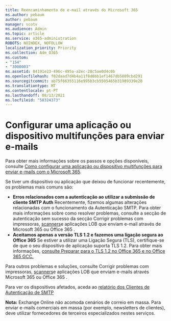 ```yaml
---
title: Reencaminhamento de e-mail através do Microsoft 365
ms.author: pebaum
author: pebaum
manager: scotv
ms.audience: Admin
ms.topic: article
ms.service: o365-administration
ROBOTS: NOINDEX, NOFOLLOW
localization_priority: Priority
ms.collection: Adm_O365
ms.custom:
- "154"
- "3000003"
ms.assetid: 84191e23-496c-495a-a2ec-28c5ae0d4c0b
ms.openlocfilehash: f02daad7d4b4a11f8d8bb1ef1467db5809cbd291
ms.sourcegitcommit: ab75f66355116e995b3cb5505465b31989339e28
ms.translationtype: MT
ms.contentlocale: pt-PT
ms.lasthandoff: 08/13/2021
ms.locfileid: "58324373"
---
```

# <a name="set-up-a-multifunction-device-or-application-to-send-email"></a>Configurar uma aplicação ou dispositivo multifunções para enviar e-mails

Para obter mais informações sobre os passos e opções disponíveis, consulte [Como configurar uma aplicação ou dispositivo multifunções para enviar e-mails com o Microsoft 365](https://docs.microsoft.com/Exchange/mail-flow-best-practices/how-to-set-up-a-multifunction-device-or-application-to-send-email-using-microsoft-365-or-office-365).
  
Se tiver um dispositivo ou aplicação que deixou de funcionar recentemente, os problemas mais comuns são:

- **Erros relacionados com a autenticação ao utilizar a submissão de cliente SMTP Auth** Recentemente, fizemos algumas alterações relacionadas com o funcionamento da Autenticação SMTP. Para obter mais informações sobre como resolver problemas, consulte a secção de autenticação sem sucesso da secção Corrigir problemas com impressoras, [scanners](https://docs.microsoft.com/Exchange/mail-flow-best-practices/fix-issues-with-printers-scanners-and-lob-applications-that-send-email-using-off#error-authentication-unsuccessful)e aplicações LOB que enviam e-mail através de Microsoft 365 ou Office 365 .
- **Aceitamos apenas a versão TLS 1.2 e fazemos uma ligação segura ao Office 365** Se estiver a utilizar uma Ligação Segura (TLS), certifique-se de que o seu dispositivo de aplicação suporta TLS 1.2. Para obter mais informações, [consulte Preparar para o TLS 1.2 no Office 365 e no Office 365 GCC.](https://docs.microsoft.com/microsoft-365/compliance/prepare-tls-1.2-in-office-365)
 
Para outros problemas e soluções, consulte Corrigir problemas com impressoras, [scanners](https://docs.microsoft.com/Exchange/mail-flow-best-practices/fix-issues-with-printers-scanners-and-lob-applications-that-send-email-using-off)e aplicações LOB que enviam e-mails através Microsoft 365 ou Office 365 .

Para ver os dispositivos afetados, aceda ao [relatório dos Clientes de Autenticação de SMTP](https://protection.office.com/mailflow/dashboard)

**Nota:** Exchange Online não acomoda cenários de correio em massa. Para enviar e-mails comerciais em massa (por exemplo, newsletters de clientes), deve utilizar fornecedores de terceiros especializados nestes serviços.
